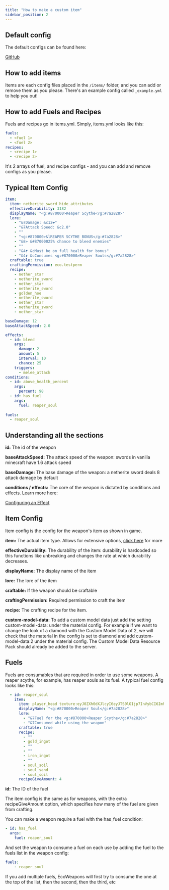 ```yaml
---
title: "How to make a custom item"
sidebar_position: 2
---
```


## Default config
The default configs can be found here:

[GitHub](https://github.com/Auxilor/EcoBosses/blob/master/eco-core/core-plugin/src/main/resources/bosses/)

## How to add items
Items are each config files placed in the `/items/` folder, and you can add or remove them as you please. There's an example config called `_example.yml` to help you out!

## How to add Fuels and Recipes
Fuels and recipes go in items.yml. Simply, items.yml looks like this:

```yaml
fuels:
  - <fuel 1>
  - <fuel 2>
recipes:
  - <recipe 1>
  - <recipe 2>
```

It's 2 arrays of fuel, and recipe configs - and you can add and remove configs as you please.

## Typical Item Config

```yaml
item:
  item: netherite_sword hide_attributes
  effectiveDurability: 3182
  displayName: "<g:#870000>Reaper Scythe</g:#7a2828>"
  lore:
    - "&7Damage: &c12❤"
    - "&7Attack Speed: &c2.0"
    - ""
    - "<g:#870000>&lREAPER SCYTHE BONUS</g:#7a2828>"
    - "&8» &#87000025% chance to bleed enemies"
    - ""
    - "&4❣ &cMust be on full health for bonus"
    - "&4❣ &cConsumes <g:#870000>Reaper Souls</g:#7a2828>"
  craftable: true
  craftingPermission: eco.testperm
  recipe:
    - nether_star
    - netherite_sword
    - nether_star
    - netherite_sword
    - golden_hoe
    - netherite_sword
    - nether_star
    - netherite_sword
    - nether_star

baseDamage: 12
baseAttackSpeed: 2.0

effects:
  - id: bleed
    args:
      damage: 2
      amount: 5
      interval: 10
      chance: 25
    triggers:
      - melee_attack
conditions:
  - id: above_health_percent
    args:
      percent: 98
  - id: has_fuel
    args:
      fuel: reaper_soul
      
fuels:
  - reaper_soul
```

## Understanding all the sections

**id:** The id of the weapon

**baseAttackSpeed:** The attack speed of the weapon: swords in vanilla minecraft have 1.6 attack speed

**baseDamage:** The base damage of the weapon: a netherite sword deals 8 attack damage by default

**conditions / effects:** The core of the weapon is dictated by conditions and effects. Learn more here:

[Configuring an Effect](https://plugins.auxilor.io/effects/configuring-an-effect)

## Item Config

Item config is the config for the weapon's item as shown in game.

**item:** The actual item type. Allows for extensive options, [click here](https://plugins.auxilor.io/all-plugins/the-item-lookup-system) for more

**effectiveDurability:** The durability of the item: durability is hardcoded so this functions like unbreaking and changes the rate at which durability decreases.

**displayName:** The display name of the item

**lore:** The lore of the item

**craftable:** If the weapon should be craftable

**craftingPermission:** Required permission to craft the item

**recipe:** The crafting recipe for the item.

**custom-model-data:** To add a custom model data just add the setting  custom-model-data: under the material config. For example if we want to change the look of a diamond with the Custom Model Data of 2, we will check that the material in the config is set to diamond and add custom-model-data:2 under the material config. The Custom Model Data Resource Pack should already be added to the server. 

## Fuels

Fuels are consumables that are required in order to use some weapons. A reaper scythe, for example, has reaper souls as its fuel. A typical fuel config looks like this:

```yaml
  - id: reaper_soul
    item:
      item: player_head texture:eyJ0ZXh0dXJlcyI6eyJTS0lOIjp7InVybCI6Imh0dHA6Ly90ZXh0dXJlcy5taW5lY3JhZnQubmV0L3RleHR1cmUvZDc3NGU1ZWYzZDhiY2RlOWVhMjFjMzRiODQ4MjdkMzQ1MzFlNjhmMTExNTEwZjMzODMwNTVlY2FhNzRiZWJjYyJ9fX0=
      displayName: "<g:#870000>Reaper Soul</g:#7a2828>"
      lore:
        - "&7Fuel for the <g:#870000>Reaper Scythe</g:#7a2828>"
        - "&7Consumed while using the weapon"
      craftable: true
      recipe:
        - ""
        - gold_ingot
        - ""
        - ""
        - iron_ingot
        - ""
        - soul_soil
        - soul_sand
        - soul_soil
      recipeGiveAmount: 4
```

**id:** The ID of the fuel

The item config is the same as for weapons, with the extra recipeGiveAmount option, which specifies how many of the fuel are given from crafting.

You can make a weapon require a fuel with the has_fuel condition:

```yaml
- id: has_fuel
  args:
    fuel: reaper_soul
```

And set the weapon to consume a fuel on each use by adding the fuel to the fuels list in the weapon config:

```yaml
fuels:
    - reaper_soul    
```

If you add multiple fuels, EcoWeapons will first try to consume the one at the top of the list, then the second, then the third, etc
